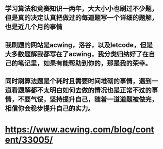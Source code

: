 ## 学习算法和竞赛知识一两年，大大小小也刷过不少题，但是真的决定认真把做过的每道题写一个详细的题解，也是近几个月的事情

## 我刷题的网站是acwing，洛谷，以及letcode，但是大多数题解我都写在了acwing，我分类归纳好了在自己的笔记里，如果有能帮助到你的，那是我的荣幸。

## 同时刷算法题是个耗时且需要时间堆砌的事情，遇到一道看题解都不太明白如何去做的情况也是正常不过的事情，不要气馁，坚持提升自己，随着一道道题被做完，相信你会稳步提升自己的实力。

# https://www.acwing.com/blog/content/33005/